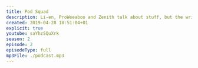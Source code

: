 ```yaml
---
title: Pod Squad
description: Li-en, ProWeeaboo and Zenith talk about stuff, but the writer hasn't listened yet so doesn't really know.
created: 2019-04-28 18:51:04+01
explicit: true
youtube: saYhzSQuXrk
season: 2
episode: 2
episodeType: full
mp3File: ./podcast.mp3
---
```

